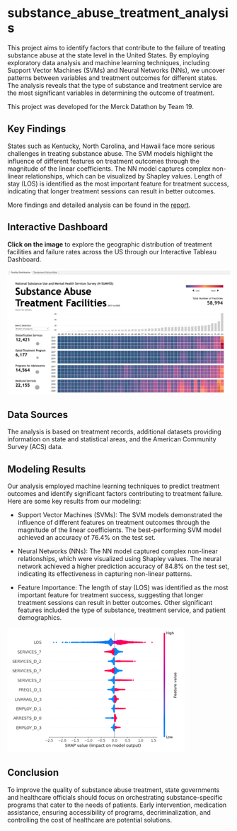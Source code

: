 # substance_abuse_treatment_analysis

This project aims to identify factors that contribute to the failure of treating substance abuse at the state level in the United States. By employing exploratory data analysis and machine learning techniques, including Support Vector Machines (SVMs) and Neural Networks (NNs), we uncover patterns between variables and treatment outcomes for different states. The analysis reveals that the type of substance and treatment service are the most significant variables in determining the outcome of treatment.

This project was developed for the Merck Datathon by Team 19.



## Key Findings
States such as Kentucky, North Carolina, and Hawaii face more serious challenges in treating substance abuse.
The SVM models highlight the influence of different features on treatment outcomes through the magnitude of the linear coefficients.
The NN model captures complex non-linear relationships, which can be visualized by Shapley values.
Length of stay (LOS) is identified as the most important feature for treatment success, indicating that longer treatment sessions can result in better outcomes.

More findings and detailed analysis can be found in the [report](./Team_19_report.pdf).

## Interactive Dashboard
**Click on the image** to explore the geographic distribution of treatment facilities and failure rates across the US through our Interactive Tableau Dashboard.

[![Interactive Dashboard](./data_viz/tableau_preview.png)](https://public.tableau.com/app/profile/hanyu.liu8152/viz/SubstanceAbusementtTreatmentAcrosstheUS/FacilityDistribution)

## Data Sources
The analysis is based on treatment records, additional datasets providing information on state and statistical areas, and the American Community Survey (ACS) data.

## Modeling Results
Our analysis employed machine learning techniques to predict treatment outcomes and identify significant factors contributing to treatment failure. Here are some key results from our modeling:

- Support Vector Machines (SVMs): The SVM models demonstrated the influence of different features on treatment outcomes through the magnitude of the linear coefficients. The best-performing SVM model achieved an accuracy of 76.4% on the test set.

- Neural Networks (NNs): The NN model captured complex non-linear relationships, which were visualized using Shapley values. The neural network achieved a higher prediction accuracy of 84.8% on the test set, indicating its effectiveness in capturing non-linear patterns.

- Feature Importance: The length of stay (LOS) was identified as the most important feature for treatment success, suggesting that longer treatment sessions can result in better outcomes. Other significant features included the type of substance, treatment service, and patient demographics.

<img src="./data_viz/shapley%20values.png" alt="Alt text" width="400"/>



## Conclusion
To improve the quality of substance abuse treatment, state governments and healthcare officials should focus on orchestrating substance-specific programs that cater to the needs of patients. Early intervention, medication assistance, ensuring accessibility of programs, decriminalization, and controlling the cost of healthcare are potential solutions.

